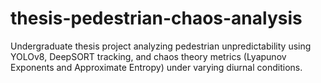 # thesis-pedestrian-chaos-analysis
Undergraduate thesis project analyzing pedestrian unpredictability using YOLOv8, DeepSORT tracking, and chaos theory metrics (Lyapunov Exponents and Approximate Entropy) under varying diurnal conditions.
